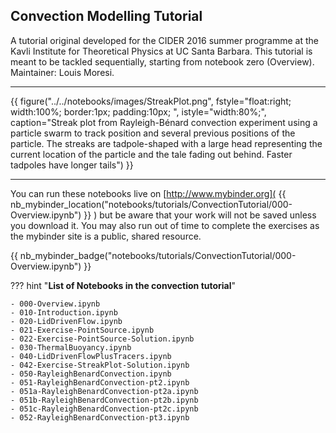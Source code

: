 ##  Convection Modelling Tutorial

A tutorial original developed for the CIDER 2016 summer programme at the Kavli Institute for
Theoretical Physics at UC Santa Barbara. This tutorial is meant to be tackled sequentially, starting from notebook zero (Overview). Maintainer: Louis Moresi.

---

{{ figure("../../notebooks/images/StreakPlot.png",
  fstyle="float:right; width:100%; border:1px; padding:10px; ",
  istyle="width:80%;",
  caption="Streak plot from Rayleigh-Bénard convection experiment using a particle swarm to track position and several previous positions of the particle. The streaks are tadpole-shaped with a large head representing the current location of the particle and the tale fading out behind. Faster tadpoles have longer tails") }}

---

You can run these notebooks live on [http://www.mybinder.org]( {{    nb_mybinder_location("notebooks/tutorials/ConvectionTutorial/000-Overview.ipynb") }} ) but be aware that
your work will not be saved unless you download it. You may also run out of time to complete the
exercises as the mybinder site is a public, shared resource.

 {{ nb_mybinder_badge("notebooks/tutorials/ConvectionTutorial/000-Overview.ipynb") }}

??? hint "**List of Notebooks in the convection tutorial**"

    - 000-Overview.ipynb
    - 010-Introduction.ipynb
    - 020-LidDrivenFlow.ipynb
    - 021-Exercise-PointSource.ipynb
    - 022-Exercise-PointSource-Solution.ipynb
    - 030-ThermalBuoyancy.ipynb
    - 040-LidDrivenFlowPlusTracers.ipynb
    - 042-Exercise-StreakPlot-Solution.ipynb
    - 050-RayleighBenardConvection.ipynb
    - 051-RayleighBenardConvection-pt2.ipynb
    - 051a-RayleighBenardConvection-pt2a.ipynb
    - 051b-RayleighBenardConvection-pt2b.ipynb
    - 051c-RayleighBenardConvection-pt2c.ipynb
    - 052-RayleighBenardConvection-pt3.ipynb
